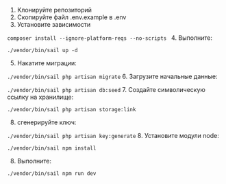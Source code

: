 1. Клонируйте репозиторий
2. Скопируйте файл .env.example в .env
3. Установите зависимости

`composer install --ignore-platform-reqs --no-scripts
`
4. Выполните:

`./vendor/bin/sail up -d`


5. Накатите миграции:

`./vendor/bin/sail php artisan migrate`
6. Загрузите начальные данные:

`./vendor/bin/sail php artisan db:seed`
7. Создайте символическую ссылку на хранилище:

`./vendor/bin/sail php artisan storage:link`

8. сгенерируйте ключ:

`./vendor/bin/sail php artisan key:generate`
8. Установите модули node:

`./vendor/bin/sail npm install`

8. Выполните:

`./vendor/bin/sail npm run dev`
